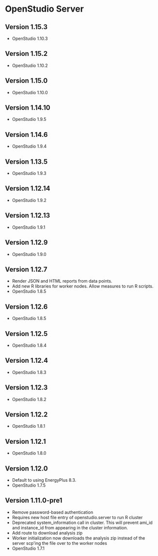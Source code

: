 OpenStudio Server
==================================

Version 1.15.3
--------------
* OpenStudio 1.10.3

Version 1.15.2
--------------
* OpenStudio 1.10.2

Version 1.15.0
--------------
* OpenStudio 1.10.0

Version 1.14.10
--------------
* OpenStudio 1.9.5

Version 1.14.6
--------------
* OpenStudio 1.9.4

Version 1.13.5
--------------
* OpenStudio 1.9.3

Version 1.12.14
--------------
* OpenStudio 1.9.2

Version 1.12.13
--------------
* OpenStudio 1.9.1

Version 1.12.9
--------------
* OpenStudio 1.9.0

Version 1.12.7
--------------
* Render JSON and HTML reports from data points.
* Add new R libraries for worker nodes. Allow measures to run R scripts.
* OpenStudio 1.8.5

Version 1.12.6
--------------
* OpenStudio 1.8.5

Version 1.12.5
--------------
* OpenStudio 1.8.4

Version 1.12.4
--------------
* OpenStudio 1.8.3

Version 1.12.3
--------------
* OpenStudio 1.8.2

Version 1.12.2
--------------
* OpenStudio 1.8.1

Version 1.12.1
--------------
* OpenStudio 1.8.0

Version 1.12.0
--------------
* Default to using EnergyPlus 8.3.
* OpenStudio 1.7.5

Version 1.11.0-pre1
-------------------
* Remove password-based authentication
* Requires new host file entry of openstudio.server to run R cluster
* Deprecated system_information call in cluster. This will prevent ami_id and instance_id from appearing in the cluster information.
* Add route to download analysis zip
* Worker initialization now downloads the analysis zip instead of the server scp'ing the file over to the worker nodes
* OpenStudio 1.7.1

